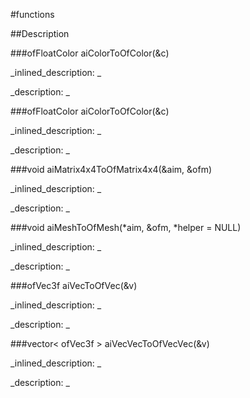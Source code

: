 #functions


<!--
_visible: True_
_advanced: True_
-->

##Description






<!----------------------------------------------------------------------------->

###ofFloatColor aiColorToOfColor(&c)

<!--
_syntax: aiColorToOfColor(&c)_
_name: aiColorToOfColor_
_returns: ofFloatColor_
_returns_description: _
_parameters: const aiColor4D &c_
_version_started: _
_version_deprecated: _
_summary: _
_constant: False_
_static: False_
_visible: True_
_advanced: False_
-->

_inlined_description: _








_description: _








<!----------------------------------------------------------------------------->

###ofFloatColor aiColorToOfColor(&c)

<!--
_syntax: aiColorToOfColor(&c)_
_name: aiColorToOfColor_
_returns: ofFloatColor_
_returns_description: _
_parameters: const aiColor3D &c_
_version_started: _
_version_deprecated: _
_summary: _
_constant: False_
_static: False_
_visible: True_
_advanced: False_
-->

_inlined_description: _








_description: _








<!----------------------------------------------------------------------------->

###void aiMatrix4x4ToOfMatrix4x4(&aim, &ofm)

<!--
_syntax: aiMatrix4x4ToOfMatrix4x4(&aim, &ofm)_
_name: aiMatrix4x4ToOfMatrix4x4_
_returns: void_
_returns_description: _
_parameters: const aiMatrix4x4 &aim, ofNode &ofm_
_version_started: _
_version_deprecated: _
_summary: _
_constant: False_
_static: False_
_visible: True_
_advanced: False_
-->

_inlined_description: _








_description: _








<!----------------------------------------------------------------------------->

###void aiMeshToOfMesh(*aim, &ofm, *helper = NULL)

<!--
_syntax: aiMeshToOfMesh(*aim, &ofm, *helper = NULL)_
_name: aiMeshToOfMesh_
_returns: void_
_returns_description: _
_parameters: const aiMesh *aim, ofMesh &ofm, ofxAssimpMeshHelper *helper_
_version_started: _
_version_deprecated: _
_summary: _
_constant: False_
_static: False_
_visible: True_
_advanced: False_
-->

_inlined_description: _








_description: _








<!----------------------------------------------------------------------------->

###ofVec3f aiVecToOfVec(&v)

<!--
_syntax: aiVecToOfVec(&v)_
_name: aiVecToOfVec_
_returns: ofVec3f_
_returns_description: _
_parameters: const aiVector3D &v_
_version_started: _
_version_deprecated: _
_summary: _
_constant: False_
_static: False_
_visible: True_
_advanced: False_
-->

_inlined_description: _








_description: _








<!----------------------------------------------------------------------------->

###vector< ofVec3f > aiVecVecToOfVecVec(&v)

<!--
_syntax: aiVecVecToOfVecVec(&v)_
_name: aiVecVecToOfVecVec_
_returns: vector< ofVec3f >_
_returns_description: _
_parameters: const vector< aiVector3D > &v_
_version_started: _
_version_deprecated: _
_summary: _
_constant: False_
_static: False_
_visible: True_
_advanced: False_
-->

_inlined_description: _








_description: _








<!----------------------------------------------------------------------------->

